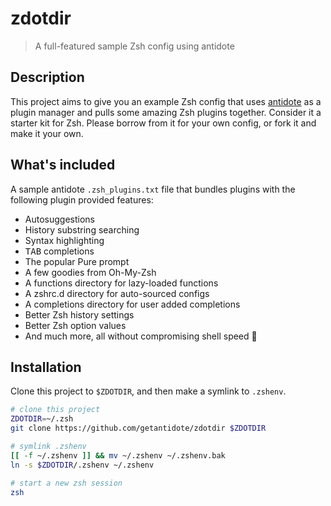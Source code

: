 # zdotdir

> A full-featured sample Zsh config using antidote

## Description

This project aims to give you an example Zsh config that uses [antidote] as a plugin manager and pulls some amazing Zsh plugins together. Consider it a starter kit for Zsh. Please borrow from it for your own config, or fork it and make it your own.

## What's included

A sample antidote `.zsh_plugins.txt` file that bundles plugins with the following plugin provided features:
- Autosuggestions
- History substring searching
- Syntax highlighting
- <kbd>TAB</kbd> completions
- The popular Pure prompt
- A few goodies from Oh-My-Zsh
- A functions directory for lazy-loaded functions
- A zshrc.d directory for auto-sourced configs
- A completions directory for user added completions
- Better Zsh history settings
- Better Zsh option values
- And much more, all without compromising shell speed :rocket:

## Installation

Clone this project to `$ZDOTDIR`, and then make a symlink to `.zshenv`.

```zsh
# clone this project
ZDOTDIR=~/.zsh
git clone https://github.com/getantidote/zdotdir $ZDOTDIR

# symlink .zshenv
[[ -f ~/.zshenv ]] && mv ~/.zshenv ~/.zshenv.bak
ln -s $ZDOTDIR/.zshenv ~/.zshenv

# start a new zsh session
zsh
```

[antidote]: https://getantidote.github.io
